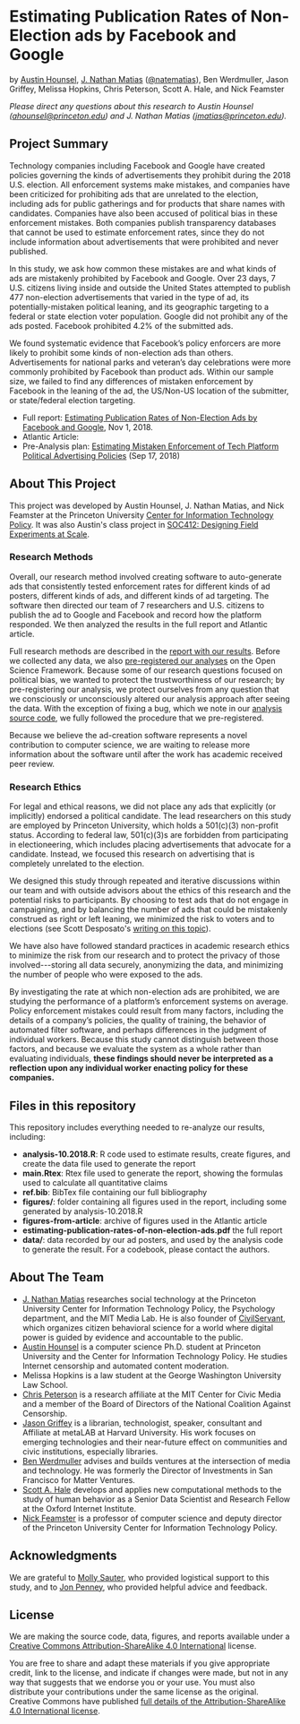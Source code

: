 # Estimating Publication Rates of Non-Election ads by Facebook and Google
by [Austin Hounsel](https://www.cs.princeton.edu/~ahounsel/), [J. Nathan Matias](https://natematias.com) ([@natematias](https://twitter.com/natematias)), Ben Werdmuller, Jason Griffey, Melissa Hopkins, Chris Peterson, Scott A. Hale, and Nick Feamster

_Please direct any questions about this research to Austin Hounsel (ahounsel@princeton.edu) and J. Nathan Matias (jmatias@princeton.edu)._

## Project Summary
Technology companies including Facebook and Google have created policies governing the kinds of advertisements they prohibit during the 2018 U.S. election. All enforcement systems make mistakes, and companies have been criticized for prohibiting ads that are unrelated to the election, including ads for public gatherings and for products that share names with candidates. Companies have also been accused of political bias in these enforcement mistakes. Both companies publish transparency databases that cannot be used to estimate enforcement rates, since they do not include information about advertisements that were prohibited and never published.

In this study, we ask how common these mistakes are and what kinds of ads are mistakenly prohibited by Facebook and Google. Over 23 days, 7 U.S. citizens living inside and outside the United States attempted to publish 477 non-election advertisements that varied in the type of ad, its potentially-mistaken political leaning, and its geographic targeting to a federal or state election voter population. Google did not prohibit any of the ads posted. Facebook prohibited 4.2% of the submitted ads.

We found systematic evidence that Facebook’s policy enforcers are more likely to prohibit some kinds of non-election ads than others. Advertisements for national parks and veteran’s day celebrations were more commonly prohibited by Facebook than product ads. Within our sample size, we failed to find any differences of mistaken enforcement by Facebook in the leaning of the ad, the US/Non-US location of the submitter, or state/federal election targeting.

* Full report: [Estimating Publication Rates of Non-Election Ads by Facebook and Google](estimating-publication-rates-of-non-election-ads.pdf), Nov 1, 2018.
* Atlantic Article: 
* Pre-Analysis plan: [Estimating Mistaken Enforcement of Tech Platform Political Advertising Policies](https://osf.io/4zudh/) (Sep 17, 2018)

## About This Project
This project was developed by Austin Hounsel, J. Nathan Matias, and Nick Feamster at the Princeton University [Center for Information Technology Policy](https://citp.princeton.edu). It was also Austin's class project in [SOC412: Designing Field Experiments at Scale](http://natematias.com/courses/soc412/).

### Research Methods
Overall, our research method involved creating software to auto-generate ads that consistently tested enforcement rates for different kinds of ad posters, different kinds of ads, and different kinds of ad targeting. The software then directed our team of 7 researchers and U.S. citizens to publish the ad to Google and Facebook and record how the platform responded. We then analyzed the results in the full report and Atlantic article.

Full research methods are described in the [report with our results](estimating-publication-rates-of-non-election-ads.pdf). Before we collected any data, we also [pre-registered our analyses]((https://osf.io/4zudh/)) on the Open Science Framework. Because some of our research questions focused on political bias, we wanted to protect the trustworthiness of our research; by pre-registering our analysis, we protect ourselves from any question that we consciously or unconsciously altered our analysis approach after seeing the data. With the exception of fixing a bug, which we note in our [analysis source code](analysis-10.2018.R), we fully followed the procedure that we pre-registered.

Because we believe the ad-creation software represents a novel contribution to computer science, we are waiting to release more information about the software until after the work has academic received peer review.

### Research Ethics
For legal and ethical reasons, we did not place any ads that explicitly (or implicitly) endorsed a political candidate. The lead researchers on this study are employed by Princeton University, which holds a 501(c)(3) non-profit status. According to federal law, 501(c)(3)s are forbidden from participating in electioneering, which includes placing advertisements that advocate for a candidate. Instead, we focused this research on advertising that is completely unrelated to the election.

We designed this study through repeated and iterative discussions within our team and with outside advisors about the ethics of this research and the potential risks to participants. By choosing to test ads that do not engage in campaigning, and by balancing the number of ads that could be mistakenly construed as right or left leaning, we minimized the risk to voters and to elections (see Scott Desposato's [writing on this topic](http://www.desposato.org/ethicsfieldexperiments.pdf)).

We have also have followed standard practices in academic research ethics to minimize the risk from our research and to protect the privacy of those involved---storing all data securely, anonymizing the data, and minimizing the number of people who were exposed to the ads.

By investigating the rate at which non-election ads are prohibited, we are studying the performance of a platform’s enforcement systems on average. Policy enforcement mistakes could result from many factors, including the details of a company’s policies, the quality of training, the behavior of automated filter software, and perhaps differences in the judgment of individual workers. Because this study cannot distinguish between those factors, and because we evaluate the system as a whole rather than evaluating individuals, **these findings should never be interpreted as a reflection upon any individual worker enacting policy for these companies.**

## Files in this repository
This repository includes everything needed to re-analyze our results, including:

* **analysis-10.2018.R**: R code used to estimate results, create figures, and create the data file used to generate the report
* **main.Rtex**: Rtex file used to generate the report, showing the formulas used to calculate all quantitative claims
* **ref.bib**: BibTex file containing our full bibliography
* **figures/**: folder containing all figures used in the report, including some generated by analysis-10.2018.R
* **figures-from-article**: archive of figures used in the Atlantic article
* **estimating-publication-rates-of-non-election-ads.pdf** the full report
* **data/**: data recorded by our ad posters, and used by the analysis code to generate the result. For a codebook, please contact the authors.

## About The Team
* [J. Nathan Matias](https://natematias.com) researches social technology at the Princeton University Center for Information Technology Policy, the Psychology department, and the MIT Media Lab. He is also founder of [CivilServant](http://civilservant.io), which organizes citizen behavioral science for a world where digital power is guided by evidence and accountable to the public.
* [Austin Hounsel](https://www.cs.princeton.edu/~ahounsel/) is a computer science Ph.D. student at Princeton University and the Center for Information Technology Policy. He studies Internet censorship and automated content moderation.
* Melissa Hopkins is a law student at the George Washington University Law School.
* [Chris Peterson](http://www.cpeterson.org/) is a research affiliate at the MIT Center for Civic Media and a member of the Board of Directors of the National Coalition Against Censorship.
* [Jason Griffey](http://jasongriffey.net/) is a librarian, technologist, speaker, consultant and Affiliate at metaLAB at Harvard University. His work focuses on emerging technologies and their near-future effect on communities and civic institutions, especially libraries.
* [Ben Werdmuller](https://werd.io/) advises and builds ventures at the intersection of media and technology. He was formerly the Director of Investments in San Francisco for Matter Ventures.
* [Scott A. Hale](http://www.scotthale.net/blog/) develops and applies new computational methods to the study of human behavior as a Senior Data Scientist and Research Fellow at the Oxford Internet Institute.
* [Nick Feamster](https://www.cs.princeton.edu/~feamster/) is a professor of computer science and deputy director of the Princeton University Center for Information Technology Policy.

## Acknowledgments
We are grateful to [Molly Sauter](https://oddletters.com/), who provided logistical support to this study, and to [Jon Penney](https://www.dal.ca/faculty/law/faculty-staff/our-faculty/jon-penney.html), who provided helpful advice and feedback.

## License
We are making the source code, data, figures, and reports available under a [Creative Commons Attribution-ShareAlike 4.0 International](https://creativecommons.org/licenses/by-sa/4.0/) license. 

You are free to share and adapt these materials if you give appropriate credit, link to the license, and indicate if changes were made, but not in any way that suggests that we endorse you or your use. You must also distribute your contributions under the same license as the original. Creative Commons have published [full details of the Attribution-ShareAlike 4.0 International license](https://creativecommons.org/licenses/by-sa/4.0/legalcode).
